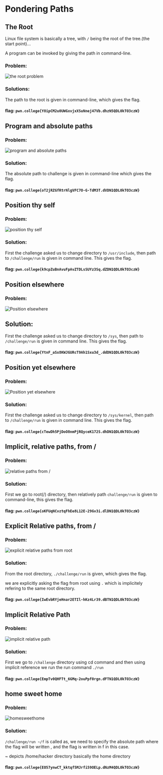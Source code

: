 # **Pondering Paths**

## The Root

Linux file system is basically a tree, with ```/``` being the root of the tree.(the start point)...

A program can be invoked by giving the path in command-line.

### Problem:

![the root problem](images/pp1.png)

### Solutions:
The path to the root is given in command-line, which gives the flag.

#### flag: ```pwn.college{Y8ipCM2u0UWGxvjxXSuNnej47Vb.dhzN5QDL0kTO3czW}```


## Program and absolute paths

### Problem:

![program and absolute paths](images/pp2.png)

### Solution:
The absolute path to challenge is given in command-line which gives the flag.

#### flag: ````pwn.college{oT2jRZGfRtrNlgVFC7O-G-TdM3T.dVDN1QDL0kTO3czW}````



## Position thy self

### Problem:

![position thy self](images/pp3.png)

### Solution:
First the challenge asked us to change directory to ```/usr/include```, then path to ```/challenge/run``` is given in command line. This gives the flag.

#### flag: ```pwn.college{k9cpZuBnAvuFpAvZTDLsSUYz3Sq.dZDN1QDL0kTO3czW}```


## Position elsewhere

### Problem:
![Position elsewhere](images/pp4.png)

## Solution:
First the challenge asked us to change directory to ```/sys```, then path to ```/challenge/run``` is given in command line. This gives the flag.

#### flag: ```pwn.college{YtnF_aSx8KWJGURcT9Ah1Sxu3d_.ddDN1QDL0kTO3czW}```

## Position yet elsewhere

### Problem:
![Position yet elsewhere](images/pp5.png)

### Solution:
First the challenge asked us to change directory to ```/sys/kernel```, then path to ```/challenge/run``` is given in command line. This gives the flag.

#### flag: ```pwn.college{cTewDh5PjDoO8nmPjRQyceK172S.dhDN1QDL0kTO3czW}```

## Implicit, relative paths, from /

### Problem:
![relative paths from /](images/pp6.png)

### Solution:

First we go to root(/) directory, then relatively path ```challenge/run```
is given to command-line, this gives the flag.

#### flag: ```pwn.college{oKFUqNCvztqFhEe8L12E-29Gv3i.dlDN1QDL0kTO3czW}```

## Explicit Relative paths, from /

### Problem: 

![explicit relative paths from root](images/pp7.png)

### Solution:

From the root directory, ```./challenge/run``` is given, which gives the flag.

we are explicitly asking the flag from root using ```.``` which is implicitely refering to the same root directory.

#### flag: ```pwn.college{IwEvbRYjeHnar2ETIl-hKz4Lr39.dBTN1QDL0kTO3czW}```


## Implicit Relative Path

### Problem:
![implicit relative path](images/pp8.png)

### Solution:

First we go to ```/challenge``` directory using cd command and then using implicit reference we run the run command ```./run```

#### flag: ```pwn.college{EmpTv0QHFTt_6GMq-2ouPpf0rgn.dFTN1QDL0kTO3czW}```

## home sweet home

### Problem:
![homesweethome](images/pp9.png)

### Solution:
```/challenge/run ~/f``` is called as, we need to specify the absolute path where the flag will be written , and the flag is written in f in this case.

~ depicts /home/hacker directory basically the home directory

#### flag: ```pwn.college{EO57ynwCT_kktqf5MJrfi59OELp.dNzM4QDL0kTO3czW}```